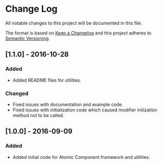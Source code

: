 # Change Log
All notable changes to this project will be documented in this file.

The format is based on [Keep a Changelog](http://keepachangelog.com/)
and this project adheres to [Semantic Versioning](http://semver.org/).

## [1.1.0] - 2016-10-28

### Added

- Added README files for utilities.

### Changed

- Fixed issues with documentation and example code.
- Fixed issues with initialization code which caused modifier inilization
  method not to be called.

## [1.0.0] - 2016-09-09

### Added

- Added initial code for Atomic Component framework and utilities.
